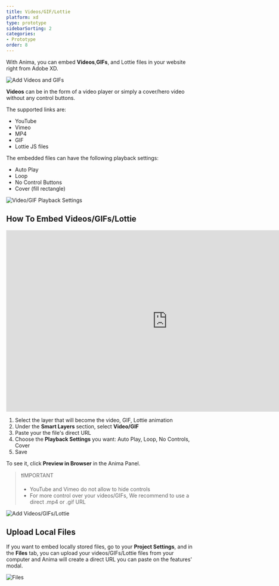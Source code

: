 ```yaml
---
title: Videos/GIF/Lottie
platform: xd
type: prototype
sidebarSorting: 2
categories: 
- Prototype
order: 8
---
```

With Anima, you can embed  **Videos**,**GIFs**, and Lottie files in your website right from Adobe XD. 

![Add Videos and GIFs](https://animaapp.s3.amazonaws.com/docs/adobe-xd/Adding%20a%20video%20to%20artboard.gif "Live Video" )


**Videos** can be in the form of a video player or simply a cover/hero video without any control buttons.

The supported links are:

* YouTube
* Vimeo
* MP4
* GIF
* Lottie JS files

The embedded files can have the following playback settings:

* Auto Play
* Loop
* No Control Buttons
* Cover (fill rectangle)

![Video/GIF Playback Settings](https://p46.f4.n0.cdn.getcloudapp.com/items/4gumdep5/Video%20Playback%20settings%402x.png?v=3f3dac99172eacf25112b01bdc360436 "Video/GIF Playback Settings")

## How To Embed Videos/GIFs/Lottie

<iframe width="864" height="486" src="https://www.youtube.com/embed/32zEQp-82VM" frameborder="0" allow="accelerometer; autoplay; encrypted-media; gyroscope; picture-in-picture" allowfullscreen></iframe>

 1. Select the layer that will become the video, GIF, Lottie animation
 2. Under the **Smart Layers** section, select **Video/GIF**
 3. Paste your the file's direct URL
 4. Choose the **Playback Settings** you want: Auto Play, Loop, No Controls, Cover
 5. Save
 
To see it, click **Preview in Browser** in the Anima Panel.

>❗️IMPORTANT
> - YouTube and Vimeo do not allow to hide controls
> - For more control over your videos/GIFs, We recommend to use a direct .mp4 or .gif URL

![Add Videos/GIFs/Lottie](https://s3.amazonaws.com/animaapp/docs/adobe-xd/Prototype%20-%20Video%20panel.png)


## Upload Local Files

If you want to embed locally stored files, go to your **Project Settings**, and in the **Files** tab, you can upload your videos/GIFs/Lottie files from your computer and Anima will create a direct URL you can paste on the features' modal.

![Files](https://s3.amazonaws.com/animaapp/docs/web-app/Anima%204%20-%20Files.png)


<!---
### Lotties Files

![Lotties animation](https://cdn-images-1.medium.com/max/1600/1*v7MQeZIg07wCMPnPMIa5ew.gif)
This cool cat was designed by Diane Soko
--->

